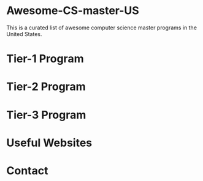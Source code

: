 # Awesome-CS-master-US
This is a curated list of awesome computer science master programs in the United States. 

# Tier-1 Program

# Tier-2 Program

# Tier-3 Program

# Useful Websites

# Contact
